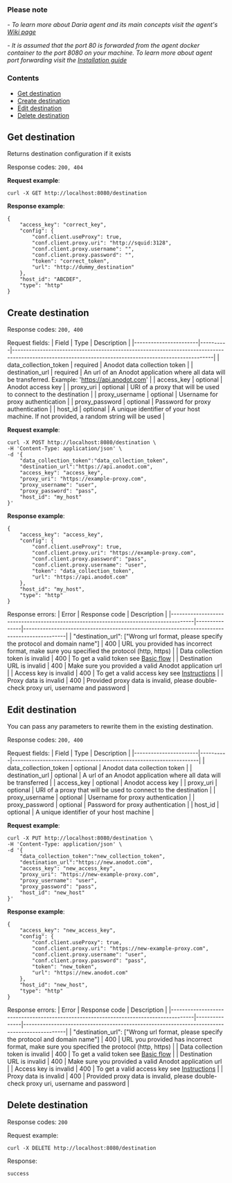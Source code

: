 ### Please note
_- To learn more about Daria agent and its main concepts visit the agent's [Wiki page](https://github.com/anodot/daria/wiki)_

_- It is assumed that the port 80 is forwarded from the agent docker container to the port 8080 on your machine. To
learn more about agent port forwarding visit the [Installation guide](https://github.com/anodot/daria/wiki#how-to-install)_

### Contents
* [Get destination](#get-destination)
* [Create destination](#create-destination)
* [Edit destination](#edit-destination)
* [Delete destination](#delete-destination)

Get destination
---------------
Returns destination configuration if it exists

Response codes: `200, 404`

**Request example**:
```
curl -X GET http://localhost:8080/destination
```

**Response example**:
```
{
    "access_key": "correct_key",
    "config": {
        "conf.client.useProxy": true,
        "conf.client.proxy.uri": "http://squid:3128",
        "conf.client.proxy.username": "",
        "conf.client.proxy.password": "",
        "token": "correct_token",
        "url": "http://dummy_destination"
    },
    "host_id": "ABCDEF",
    "type": "http"
}
```

Create destination
------------------

Response codes: `200, 400`

Request fields:
| Field                 | Type     | Description                                                                                                                                          |
|-----------------------|----------|------------------------------------------------------------------------------------------------------------------------------------------------------|
| data_collection_token | required | Anodot data collection token                                                                                                                         |
| destination_url       | required | An url of an Anodot application where all data will be transferred. Example: 'https://api.anodot.com' |
| access_key            | optional | Anodot access key                                                                                                                                    |
| proxy_uri             | optional | URI of a proxy that will be used to connect to the destination                                                                                       |
| proxy_username        | optional | Username for proxy authentication                                                                                                                    |
| proxy_password        | optional | Password for proxy authentication                                                                                                                    |
| host_id               | optional | A unique identifier of your host machine. If not provided, a random string will be used                                                              |

**Request example**:
```
curl -X POST http://localhost:8080/destination \
-H 'Content-Type: application/json' \
-d '{
    "data_collection_token":"data_collection_token",
    "destination_url":"https://api.anodot.com",
    "access_key": "access_key",
    "proxy_uri": "https://example-proxy.com",
    "proxy_username": "user",
    "proxy_password": "pass",
    "host_id": "my_host"
}'

```

**Response example**:
```
{
    "access_key": "access_key",
    "config": {
        "conf.client.useProxy": true,
        "conf.client.proxy.uri": "https://example-proxy.com",
        "conf.client.proxy.password": "pass",
        "conf.client.proxy.username": "user",
        "token": "data_collection_token",
        "url": "https://api.anodot.com"
    },
    "host_id": "my_host",
    "type": "http"
}
```

Response errors:
| Error                                                                                | Response code | Description                                                                                 |
|--------------------------------------------------------------------------------------|---------------|---------------------------------------------------------------------------------------------|
| "destination_url": ["Wrong url format, please specify the protocol and domain name"] | 400           | URL you provided has incorrect format, make sure you specified the protocol (http, https)   |
| Data collection token is invalid                                                     | 400           | To get a valid token see [Basic flow](https://github.com/anodot/daria/wiki#basic-flow)      |
| Destination URL is invalid                                                           | 400           | Make sure you provided a valid Anodot application url                                       |
| Access key is invalid                                                                | 400           | To get a valid access key see [Instructions](https://support.anodot.com/hc/en-us/articles/360002631114-Token-Management-#AccessKeys) |
| Proxy data is invalid                                                                | 400           | Provided proxy data is invalid, please double-check proxy uri, username and password        |


Edit destination
----------------
You can pass any parameters to rewrite them in the existing destination.

Response codes: `200, 400`

Request fields:
| Field                 | Type     | Description                                                       |
|-----------------------|----------|-------------------------------------------------------------------|
| data_collection_token | optional | Anodot data collection token                                      |
| destination_url       | optional | A url of an Anodot application where all data will be transferred |
| access_key            | optional | Anodot access key                                                 |
| proxy_uri             | optional | URI of a proxy that will be used to connect to the destination    |
| proxy_username        | optional | Username for proxy authentication                                 |
| proxy_password        | optional | Password for proxy authentication                                 |
| host_id               | optional | A unique identifier of your host machine                          |

**Request example**:
```
curl -X PUT http://localhost:8080/destination \
-H 'Content-Type: application/json' \
-d '{
    "data_collection_token":"new_collection_token",
    "destination_url":"https://new.anodot.com",
    "access_key": "new_access_key",
    "proxy_uri": "https://new-example-proxy.com",
    "proxy_username": "user",
    "proxy_password": "pass",
    "host_id": "new_host"
}'

```

**Response example**:
```
{
    "access_key": "new_access_key",
    "config": {
        "conf.client.useProxy": true,
        "conf.client.proxy.uri": "https://new-example-proxy.com",
        "conf.client.proxy.username": "user",
        "conf.client.proxy.password": "pass",
        "token": "new_token",
        "url": "https://new.anodot.com"
    },
    "host_id": "new_host",
    "type": "http"
}
```

Response errors:
| Error                                                                                | Response code | Description                                                                                 |
|--------------------------------------------------------------------------------------|---------------|---------------------------------------------------------------------------------------------|
| "destination_url": ["Wrong url format, please specify the protocol and domain name"] | 400           | URL you provided has incorrect format, make sure you specified the protocol (http, https)   |
| Data collection token is invalid                                                     | 400           | To get a valid token see [Basic flow](https://github.com/anodot/daria/wiki#basic-flow)      |
| Destination URL is invalid                                                           | 400           | Make sure you provided a valid Anodot application url                                       |
| Access key is invalid                                                                | 400           | To get a valid access key see [Instructions](https://support.anodot.com/hc/en-us/articles/360002631114-Token-Management-#AccessKeys) |
| Proxy data is invalid                                                                | 400           | Provided proxy data is invalid, please double-check proxy uri, username and password        |


Delete destination
------------------

Response codes: `200`

Request example:
```
curl -X DELETE http://localhost:8080/destination
```
Response:
```
success
```
